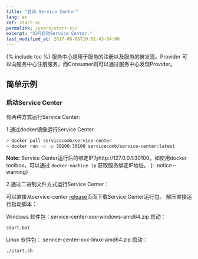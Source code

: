 ```yaml
---
title: "启动 Service Center"
lang: en
ref: start-sc
permalink: /users/start-sc/
excerpt: "如何启动Service Center."
last_modified_at: 2017-06-06T10:01:43-04:00
---
```


{% include toc %}
服务中心是用于服务的注册以及服务的被发现。Provider 可以向服务中心注册服务，而Consumer则可以通过服务中心发现Provider。

## 简单示例
### 启动Service Center

有两种方式运行Service Center:

1.通过docker镜像运行Service Center

```bash
> docker pull servicecomb/service-center
> docker run -d -p 30100:30100 servicecomb/service-center:latest
```

**Note:** Service Center运行后的绑定IP为http://127.0.0.1:30100。如使用docker toolbox，可以通过 ```docker-machine ip``` 获取服务绑定IP地址。
{: .notice--warning}

2.通过二进制文件方式运行Service Center：

可以直接从service-center [release](https://github.com/servicecomb/service-center/releases/)页面下载Service Center运行包。
解压直接运行启动脚本：

Windows
软件包：service-center-xxx-windows-amd64.zip
启动：
```
start.bat
```

Linux
软件包： service-center-xxx-linux-amd64.zip
启动：
```
./start.sh
```

